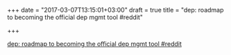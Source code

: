 +++
date = "2017-03-07T13:15:01+03:00"
draft = true
title = "dep: roadmap to becoming the official dep mgmt tool  #reddit"

+++

<p><a href="https://t.co/CrLa1tRfVL">dep: roadmap to becoming the official dep mgmt tool  #reddit</a></p>
